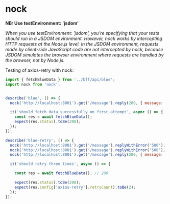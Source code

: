 # nock
__NB: Use testEnvironment: 'jsdom'__

_When you use testEnvironment: 'jsdom', you're specifying that your tests should run in a JSDOM environment. However, nock works by intercepting HTTP requests at the Node.js level. In the JSDOM environment, requests made by client-side JavaScript code are not intercepted by nock, because JSDOM simulates the browser environment where requests are handled by the browser, not by Node.js._

Testing of axios-retry with nock:
```js
import { fetchBlueData } from '../bff/api/blue';
import nock from 'nock';


describe('blue', () => {
  nock('http://localhost:8001').get('/message').reply(200, { message: 'Message from blue mock' })

  it('should fetch data successfully on first attempt', async () => {
    const res = await fetchBlueData();
    expect(res.status).toBe(200);
  });
});

describe('blue-retry', () => {
  nock('http://localhost:8001').get('/message').replyWithError('500');
  nock('http://localhost:8001').get('/message').replyWithError('500');
  nock('http://localhost:8001').get('/message').reply(200, { message: 'Message from blue mock' })

  it('should retry three times', async () => {

    const res = await fetchBlueData(); // 200

    expect(res.status).toBe(200);
    expect(res.config['axios-retry'].retryCount).toBe(2);
  });
});
```
